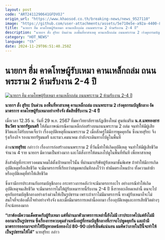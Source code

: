 ```yaml
---
layout: post
code: "ART2411290641GFDVOJ"
origin_url: "https://www.khaosod.co.th/breaking-news/news_9527110"
image: "https://github.com/user-attachments/assets/5e710e5e-a92a-4400-87e7-3c5923b28bb1"
title: "นายกฯ ฮึ่ม คาดโทษผู้รับเหมา คานเหล็กถล่ม ถนนพระราม 2 ห้ามรับงาน 2-4 ปี"
description: "นายกฯ สั่ง สุริยะ บินด่วน ลงพื้นที่หาสาเหตุ คานเหล็กถล่ม ถนนพระราม 2 เร่งคุยกรมบัญชีกลาง งัดมาตรการ คาดโทษผู้รับเหมาอย่างจริงจัง ตัดสิทธิ์รับงาน 2-4 ปี"
category: "HOT_NEWS"
language: "th"
date: 2024-11-29T06:51:40.258Z
---
```


# นายกฯ ฮึ่ม คาดโทษผู้รับเหมา คานเหล็กถล่ม ถนนพระราม 2 ห้ามรับงาน 2-4 ปี

[![นายกฯ ฮึ่ม คาดโทษผู้รับเหมา คานเหล็กถล่ม ถนนพระราม 2 ห้ามรับงาน 2-4 ปี](https://www.khaosod.co.th/wpapp/uploads/2024/11/ingptt.jpg "นายกฯ ฮึ่ม คาดโทษผู้รับเหมา คานเหล็กถล่ม ถนนพระราม 2 ห้ามรับงาน 2-4 ปี")](https://www.khaosod.co.th/wpapp/uploads/2024/11/ingptt.jpg)

**นายกฯ สั่ง สุริยะ บินด่วน ลงพื้นที่หาสาเหตุ คานเหล็กถล่ม ถนนพระราม 2 เร่งคุยกรมบัญชีกลาง งัดมาตรการ คาดโทษผู้รับเหมาอย่างจริงจัง ตัดสิทธิ์รับงาน 2-4 ปี**

เมื่อเวลา 12.35 น. วันที่ 29 พ.ย. 2567 ที่มหาวิทยาลัยราชภัฏเชียงใหม่ ศูนย์แม่ริม **น.ส.แพทองธาร ชินวัตร นายกรัฐมนตรี** ให้สัมภาษณ์กรณีคานเหล็กก่อสร้างบนถนนพระราม 2 ถล่ม จนทำให้มีผู้เสียชีวิตและได้รับบาดเจ็บว่า เรื่องอุบัติเหตุที่ถนนพระราม 2 เมื่อสักครู่ได้มีการพูดคุยกัน ซึ่งนายสุริยะ จึงรุ่งเรืองกิจ รองนายกรัฐมนตรี และรมว.คมนาคม กำลังจะเดินทางไปดูในพื้นที่

ด้าน**นายสุริยะ** กล่าวว่า เรื่องการก่อสร้างถนนพระราม 2 ที่วันนี้ทำให้เกิดอุบัติเหตุ จนทำให้มีผู้เสียชีวิตจำนวน 4 ราย นายกฯ มีความเป็นห่วงมาก และได้สั่งการให้ตนลงไปดูในพื้นที่ทันที เพื่อหาสาเหตุ

สิ่งสำคัญที่กระทรวงคมนาคมได้ตั้งเป้าหมายไว้นั้น ที่ผ่านมาบริษัทผู้รับเหมาชั้นพิเศษ ถ้าทำให้มีการเกิดอุบัติเหตุหรือเสียชีวิต จะมีมาตรการที่เรียกว่าสมุดพกบันทึกลงไว้ว่า ทำผิดตรงไหนบ้าง ทั้งความล่าช้าหรืออุบัติเหตุที่ทำให้เสียชีวิต

ซึ่งเรามีการประสานกับกรมบัญชีกลาง กระทรวงการคลังว่าจะมีมาตรการอะไร อย่างกรณีทำให้เกิดอุบัติเหตุจนเสียชีวิต จะมีมาตรการไม่ให้ผู้รับเหมารายนี้รับงาน 2-4 ปี ซึ่งรายละเอียดเหล่านี้ ตนจะไปคุยกับกรมบัญชีกลางอย่างเร่งด่วนให้เป็นรูปธรรม เพราะถ้าเราไม่มีมาตรการนี้ ทางผู้รับเหมาก็จะไม่สนใจที่จะต้องตั้งใจทำอย่างจริงจัง และเมื่อมีมาตรการเหล่านี้ออกมา เรื่องอุบัติเหตุและการเสียชีวิตต่างๆ ก็จะน้อยลงมาก

**“เราต้องมีความเด็ดขาดกับผู้รับเหมา แต่ที่ผ่านมาตัวมาตรการเหล่านี้ยังไม่มี เราประกาศไปแต่ยังไม่มีออกมาเป็นรูปธรรม ซึ่งเรื่องการควบคุมส่วนหนึ่งอยู่ที่กรมบัญชีกลางที่เราจะไปพูดคุยกัน และถ้ามีมาตรการออกมาจะทำให้ปัญหาลดน้อยลงไป 80-90 เปอร์เซ็นต์แน่นอน ผมคิดว่าภายในปีนี้จะทำให้เป็นรูปธรรมให้ได้”** นายสุริยะ กล่าว